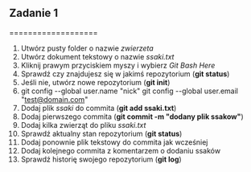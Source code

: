 ## Zadanie 1
===================
1. Utwórz pusty folder o nazwie _zwierzeta_
2. Utwórz dokument tekstowy o nazwie _ssaki.txt_
3. Kliknij prawym przyciskiem myszy i wybierz _Git Bash Here_
4. Sprawdź czy znajdujesz się w jakimś repozytorium (**git status**)
5. Jeśli nie, utwórz nowe repozytorium (**git init**)
6. git config --global user.name "nick"
  git config --global user.email "test@domain.com"
7. Dodaj plik _ssaki_ do commita (**git add ssaki.txt**)
8. Dodaj pierwszego commita (**git commit -m "dodany plik ssakow"**)
9. Dodaj kilka zwierząt do pliku _ssaki.txt_
10. Sprawdź aktualny stan repozytorium (**git status**)
11. Dodaj ponownie plik tekstowy do commita jak wcześniej
12. Dodaj kolejnego commita z komentarzem o dodaniu ssaków
13. Sprawdź historię swojego repozytorium (**git log**)
